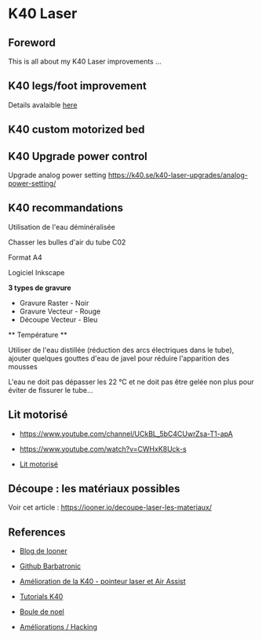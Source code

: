 # K40 Laser

## Foreword

This is all about my K40 Laser improvements ...

## K40 legs/foot improvement

Details avalaible [here](custom-foot/foot-improvements.md)

## K40 custom motorized bed


## K40 Upgrade power control

Upgrade analog power setting
https://k40.se/k40-laser-upgrades/analog-power-setting/

## K40 recommandations

Utilisation de l'eau déminéralisée


Chasser les bulles d'air du tube C02

Format A4

Logiciel Inkscape

**3 types de gravure**

* Gravure Raster - Noir
* Gravure Vecteur - Rouge
* Découpe Vecteur - Bleu


** Température **

Utiliser de l'eau distillée (réduction des arcs électriques dans le tube), ajouter quelques gouttes d'eau de javel pour réduire l'apparition des mousses

L'eau ne doit pas dépasser les 22 °C et ne doit pas être gelée non plus pour éviter de fissurer le tube...

## Lit motorisé

* https://www.youtube.com/channel/UCkBL_5bC4CUwrZsa-T1-apA

* https://www.youtube.com/watch?v=CWHxK8Uck-s

* [Lit motorisé](https://www.civade.com/post/2020/08/23/D%C3%A9coupe-laser-CO2-K40-%3A-R%C3%A9alisation-d-un-lit-motoris%C3%A9)

## Découpe : les matériaux possibles

Voir cet article : <https://iooner.io/decoupe-laser-les-materiaux/>

## References

* [Blog de Iooner](https://iooner.io/k40-laser/)

* [Github Barbatronic](https://github.com/nadarbreicq/Barbatronic/tree/master/laser%20k40)

* [Amélioration de la K40 - pointeur laser et Air Assist](https://www.youtube.com/watch?v=AwNY7BHcYXY)

* [Tutorials K40](https://k40.se/)

* [Boule de noel](https://www.youtube.com/watch?v=sS2zOudljEQ)

* [Améliorations / Hacking](https://www.civade.com/post/2020/08/23/D%C3%A9coupe-laser-CO2-K40-Am%C3%A9liorations-/-hacking-de-la-machine)


